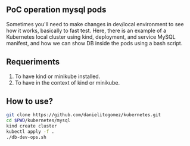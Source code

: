 ## PoC operation mysql pods

Sometimes you'll need to make changes in dev/local environment to see how it works, basically to fast test.
Here, there is an example of a Kubernetes local cluster using kind, deployment, and service MySQL manifest, and how we can show DB inside the pods using a bash script.

## Requeriments
1. To have kind or minikube installed.
2. To have in the context of kind or minikube.

## How to use?
```sh
git clone https://github.com/danielitogomez/kubernetes.git
cd $PWD/kubernetes/mysql
kind create cluster
kubectl apply -f .
./db-dev-ops.sh
```
